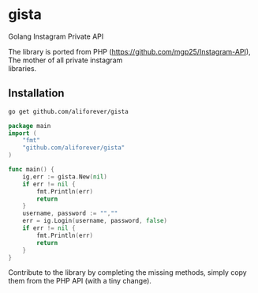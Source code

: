 # gista
Golang Instagram Private API

The library is ported from PHP (https://github.com/mgp25/Instagram-API), The mother of all private instagram  
libraries. 

## Installation
```sh
go get github.com/aliforever/gista
```
```go
package main
import (
	"fmt"
	"github.com/aliforever/gista"
)

func main() {
    ig,err := gista.New(nil)
    if err != nil {
    	fmt.Println(err)
    	return
    }
    username, password := "",""
    err = ig.Login(username, password, false)
    if err != nil {
        fmt.Println(err)
        return
    }
}
```


Contribute to the library by completing the missing methods, simply copy them from the PHP API (with a tiny change).